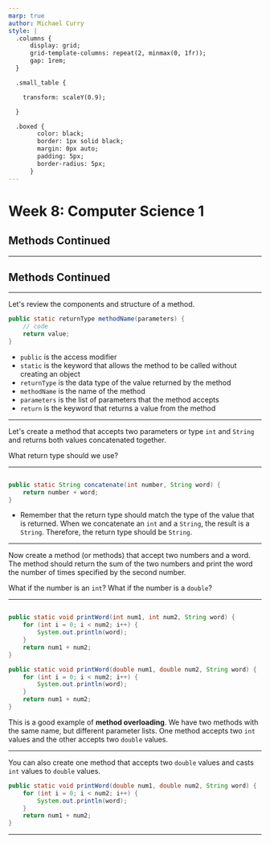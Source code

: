 ```yaml
---
marp: true
author: Michael Curry
style: |
  .columns {
      display: grid;
      grid-template-columns: repeat(2, minmax(0, 1fr));
      gap: 1rem;
  }

  .small_table {

    transform: scaleY(0.9);

  }

  .boxed {
        color: black;
        border: 1px solid black;
        margin: 0px auto;
        padding: 5px;
        border-radius: 5px;
      }
---
```


# Week 8: Computer Science 1

## Methods Continued

---

## Methods Continued

---

Let's review the components and structure of a method.

```java
public static returnType methodName(parameters) {
    // code
    return value;
}
```

- `public` is the access modifier
- `static` is the keyword that allows the method to be called without creating an object
- `returnType` is the data type of the value returned by the method
- `methodName` is the name of the method
- `parameters` is the list of parameters that the method accepts
- `return` is the keyword that returns a value from the method

---

Let's create a method that accepts two parameters or type `int` and `String` and returns both values concatenated together.

What return type should we use?

---

```java

public static String concatenate(int number, String word) {
    return number + word;
}

```

- Remember that the return type should match the type of the value that is returned. When we concatenate an `int` and a `String`, the result is a `String`. Therefore, the return type should be `String`.

---

Now create a method (or methods) that accept two numbers and a word. The method should return the sum of the two numbers and print the word the number of times specified by the second number.

What if the number is an `int`? What if the number is a `double`?

---

```java

public static void printWord(int num1, int num2, String word) {
    for (int i = 0; i < num2; i++) {
        System.out.println(word);
    }
    return num1 + num2;
}

public static void printWord(double num1, double num2, String word) {
    for (int i = 0; i < num2; i++) {
        System.out.println(word);
    }
    return num1 + num2;
}

```

This is a good example of <b>method overloading</b>. We have two methods with the same name, but different parameter lists. One method accepts two `int` values and the other accepts two `double` values.

---

You can also create one method that accepts two `double` values and casts `int` values to `double` values.

```java
public static void printWord(double num1, double num2, String word) {
    for (int i = 0; i < num2; i++) {
        System.out.println(word);
    }
    return num1 + num2;
}
```

---

